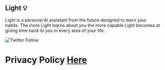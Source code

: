 ## Light 💡

Light is a personal AI assistant from the future designed to learn your habits. The more Light learns about you the more capable Light becomes at giving time back to you in every area of your life. 

![Twitter Follow](https://img.shields.io/twitter/follow/LightAI?style=social)


# Privacy Policy [Here](https://www.lightpai.com/privacy)

<!--

**Here are some ideas to get you started:**

🙋‍♀️ A short introduction - what is your organization all about?
🌈 Contribution guidelines - how can the community get involved?
👩‍💻 Useful resources - where can the community find your docs? Is there anything else the community should know?
🍿 Fun facts - what does your team eat for breakfast?
🧙 Remember, you can do mighty things with the power of [Markdown](https://docs.github.com/github/writing-on-github/getting-started-with-writing-and-formatting-on-github/basic-writing-and-formatting-syntax)
-->
